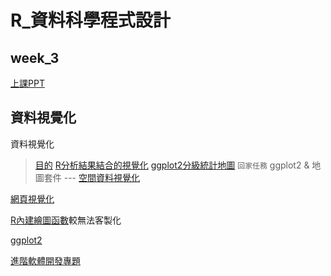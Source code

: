 ﻿# R_資料科學程式設計
## week_3 
[上課PPT](https://docs.google.com/presentation/d/e/2PACX-1vRK_nZPbToZoI3Xw7p7i-9r4pRvJazoS68QmkNQeCVbj4lQvSOIK9exmYF5Ct7UdAQqj3EX0oMrCzRv/pub?start=false&loop=false&delayms=3000&slide=id.g34447a6361_0_20)
## 資料視覺化
資料視覺化
>[目的](https://yijutseng.github.io/DataScienceRBook/vis.html#section-8.1)
>[R分析結果結合的視覺化](http://datascienceandr.org/slide/RVisualization-Introduction.html#3)
>[ggplot2分級統計地圖](https://read01.com/7Dm7LP.html)
>`回家任務` ggplot2 & 地圖套件 --- [空間資料視覺化](https://blog.gtwang.org/r/r-ggmap-package-spatial-data-visualization/)


[網頁視覺化](https://github.com/d3/d3/wiki/Gallery)

[R內建繪圖函數](https://pecu.gitbooks.io/r_/content/week3/3-plot-with-ggplot2.html)較無法客製化

[ggplot2](https://pecu.gitbooks.io/r_/content/week3/3-plot-with-ggplot2-and-plotly.html)

[進階軟體開發專題](https://csx.aca.ntu.edu.tw/course/2031b0/index.htm)